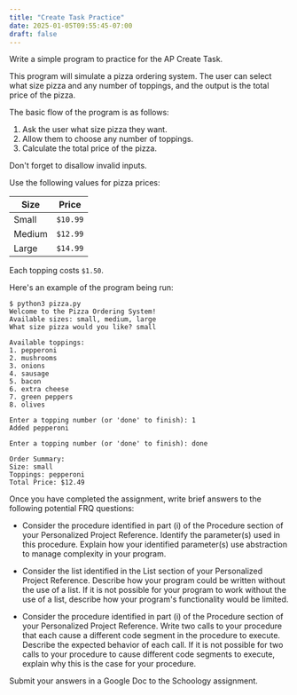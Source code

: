 ```yaml
---
title: "Create Task Practice"
date: 2025-01-05T09:55:45-07:00
draft: false
---
```


Write a simple program to practice for the AP Create Task.

<!--more-->

This program will simulate a pizza ordering system. The user can select what size pizza and any number of toppings, and the output is the total price of the pizza.

The basic flow of the program is as follows:

1. Ask the user what size pizza they want.
2. Allow them to choose any number of toppings.
3. Calculate the total price of the pizza.

Don't forget to disallow invalid inputs.

Use the following values for pizza prices:

| Size | Price |
| ---------|----
| Small | `$10.99`
| Medium | `$12.99`
| Large |  `$14.99`

Each topping costs `$1.50`.

Here's an example of the program being run:

```text
$ python3 pizza.py
Welcome to the Pizza Ordering System!
Available sizes: small, medium, large
What size pizza would you like? small

Available toppings:
1. pepperoni
2. mushrooms
3. onions
4. sausage
5. bacon
6. extra cheese
7. green peppers
8. olives

Enter a topping number (or 'done' to finish): 1
Added pepperoni

Enter a topping number (or 'done' to finish): done

Order Summary:
Size: small
Toppings: pepperoni
Total Price: $12.49
```

Once you have completed the assignment, write brief answers to the following potential FRQ questions:

* Consider the procedure identified in part (i) of the Procedure section of your Personalized Project Reference. Identify the parameter(s) used in this procedure. Explain how your identified parameter(s) use abstraction to manage complexity in your program.

* Consider the list identified in the List section of your Personalized Project Reference. Describe how your program could be written without the use of a list. If it is not possible for your program to work without the use of a list, describe how your program's functionality would be limited.

* Consider the procedure identified in part (i) of the Procedure section of your Personalized Project Reference. Write two calls to your procedure that each cause a different code segment in the procedure to execute. Describe the expected behavior of each call. If it is not possible for two calls to your procedure to cause different code segments to execute, explain why this is the case for your procedure.

Submit your answers in a Google Doc to the Schoology assignment.